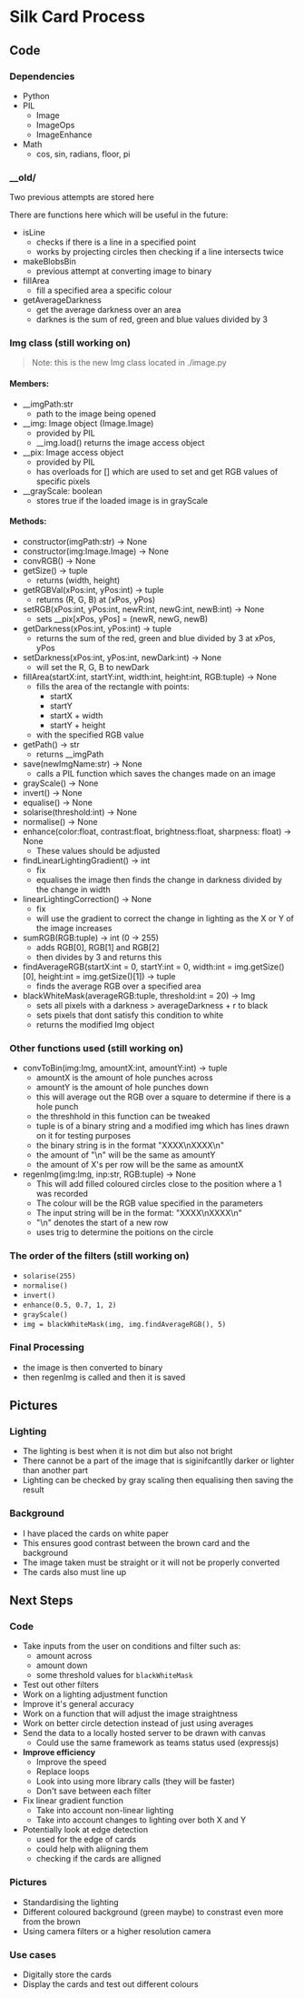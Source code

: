 # Silk Card Process
## Code

### Dependencies
- Python
- PIL
  - Image
  - ImageOps
  - ImageEnhance
- Math
  - cos, sin, radians, floor, pi

### __old/
Two previous attempts are stored here

There are functions here which will be useful in the future:
- isLine
  - checks if there is a line in a specified point
   - works by projecting circles then checking if a line intersects twice
- makeBlobsBin
   - previous attempt at converting image to binary
- fillArea
   - fill a specified area a specific colour
- getAverageDarkness
   - get the average darkness over an area
   - darknes is the sum of red, green and blue values divided by 3

### Img class (still working on)
> Note: this is the new Img class located in ./image.py

#### Members:
- __imgPath:str
  - path to the image being opened
- __img: Image object (Image.Image)
  - provided by PIL
  - __img.load() returns the image access object
- __pix: Image access object
  - provided by PIL
  - has overloads for [] which are used to set and get RGB values of specific pixels
- __grayScale: boolean
  - stores true if the loaded image is in grayScale

#### Methods:
- constructor(imgPath:str) -> None
- constructor(img:Image.Image) -> None
- convRGB() -> None
- getSize() -> tuple
  - returns (width, height)
- getRGBVal(xPos:int, yPos:int) -> tuple
  - returns (R, G, B) at (xPos, yPos)
- setRGB(xPos:int, yPos:int, newR:int, newG:int, newB:int) -> None
  - sets __pix[xPos, yPos] = (newR, newG, newB)
- getDarkness(xPos:int, yPos:int) -> tuple
  - returns the sum of the red, green and blue divided by 3 at xPos, yPos
- setDarkness(xPos:int, yPos:int, newDark:int) -> None
  - will set the R, G, B to newDark
- fillArea(startX:int, startY:int, width:int, height:int, RGB:tuple) -> None
  - fills the area of the rectangle with points:
    - startX
    - startY
    - startX + width
    - startY + height
  - with the specified RGB value
- getPath() -> str
  - returns __imgPath
- save(newImgName:str) -> None
  - calls a PIL function which saves the changes made on an image
- grayScale() -> None
- invert() -> None
- equalise() -> None
- solarise(threshold:int) -> None
- normalise() -> None
- enhance(color:float, contrast:float, brightness:float, sharpness: float) -> None
  - These values should be adjusted
- findLinearLightingGradient() -> int
  - fix
  - equalises the image then finds the change in darkness divided by the change in width
- linearLightingCorrection() -> None
  - fix
  - will use the gradient to correct the change in lighting as the X or Y of the image increases
- sumRGB(RGB:tuple) -> int (0 -> 255)
  - adds RGB[0], RGB[1] and RGB[2]
  - then divides by 3 and returns this
- findAverageRGB(startX:int = 0, startY:int = 0, width:int = img.getSize()[0], height:int = img.getSize()[1]) -> tuple
  - finds the average RGB over a specified area
- blackWhiteMask(averageRGB:tuple, threshold:int = 20) -> Img
  - sets all pixels with a darkness > averageDarkness + r to black
  - sets pixels that dont satisfy this condition to white
  - returns the modified Img object

### Other functions used (still working on)
- convToBin(img:Img, amountX:int, amountY:int) -> tuple
  - amountX is the amount of hole punches across
  - amountY is the amount of hole punches down
  - this will average out the RGB over a square to determine if there is a hole punch
  - the threshhold in this function can be tweaked
  - tuple is of a binary string and a modified img which has lines drawn on it for testing purposes
  - the binary string is in the format "XXXX\nXXXX\n"
  - the amount of "\n" will be the same as amountY
  - the amount of X's per row will be the same as amountX
- regenImg(img:Img, inp:str, RGB:tuple) -> None
  - This will add filled coloured circles close to the position where a 1 was recorded
  - The colour will be the RGB value specified in the parameters
  - The input string will be in the format: "XXXX\nXXXX\n"
  - "\n" denotes the start of a new row
  - uses trig to determine the poitions on the circle
 
### The order of the filters (still working on)
- `solarise(255)`
- `normalise()`
- `invert()`
- `enhance(0.5, 0.7, 1, 2)`
- `grayScale()`
- `img = blackWhiteMask(img, img.findAverageRGB(), 5)`

### Final Processing
- the image is then converted to binary
- then regenImg is called and then it is saved

## Pictures

### Lighting
- The lighting is best when it is not dim but also not bright
- There cannot be a part of the image that is siginifcantlly darker or lighter than another part
- Lighting can be checked by gray scaling then equalising then saving the result

### Background
- I have placed the cards on white paper
- This ensures good contrast between the brown card and the background
- The image taken must be straight or it will not be properly converted
- The cards also must line up

## Next Steps

### Code
- Take inputs from the user on conditions and filter such as:
  - amount across
  - amount down
  - some threshold values for `blackWhiteMask`
- Test out other filters
- Work on a lighting adjustment function
- Improve it's general accuracy
- Work on a function that will adjust the image straightness
- Work on better circle detection instead of just using averages
- Send the data to a locally hosted server to be drawn with canvas
  - Could use the same framework as teams status used (expressjs)
- **Improve efficiency**
  - Improve the speed
  - Replace loops
  - Look into using more library calls (they will be faster)
  - Don't save between each filter
- Fix linear gradient function
  - Take into account non-linear lighting
  - Take into account changes to lighting over both X and Y
- Potentially look at edge detection
  - used for the edge of cards
  - could help with aliigning them 
  - checking if the cards are alligned

### Pictures
- Standardising the lighting
- Different coloured background (green maybe) to constrast even more from the brown
- Using camera filters or a higher resolution camera

### Use cases
- Digitally store the cards
- Display the cards and test out different colours
